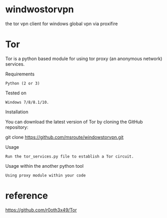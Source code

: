 # windwostorvpn
the tor vpn client for windows global vpn via proxifire

# Tor

Tor is a python based module for using tor proxy (an anonymous network) services.

Requirements

    Python (2 or 3)

Tested on

    Windows 7/8/8.1/10.

Installation

You can download the latest version of Tor by cloning the GitHub repository:

git clone https://github.com/msroute/windowstorvpn.git

Usage

    Run the tor_services.py file to establish a Tor circuit.

Usage within the another python tool

    Using proxy module within your code
# reference
https://github.com/r0oth3x49/Tor
